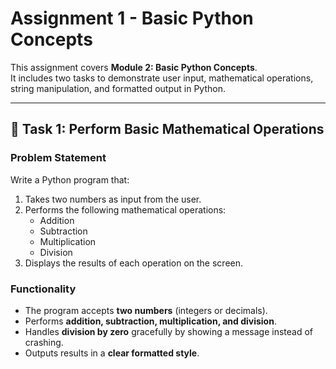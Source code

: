 # Assignment 1 - Basic Python Concepts

This assignment covers **Module 2: Basic Python Concepts**.  
It includes two tasks to demonstrate user input, mathematical operations, string manipulation, and formatted output in Python.

---

## 📌 Task 1: Perform Basic Mathematical Operations

### Problem Statement
Write a Python program that:
1. Takes two numbers as input from the user.
2. Performs the following mathematical operations:
   - Addition
   - Subtraction
   - Multiplication
   - Division
3. Displays the results of each operation on the screen.

### Functionality
- The program accepts **two numbers** (integers or decimals).
- Performs **addition, subtraction, multiplication, and division**.
- Handles **division by zero** gracefully by showing a message instead of crashing.
- Outputs results in a **clear formatted style**.


